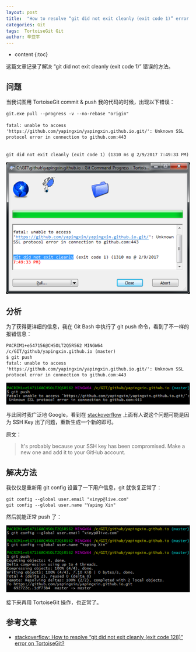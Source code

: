 ```yaml
---
layout: post
title:  "How to resolve “git did not exit cleanly (exit code 1)” error on TortoiseGit?"
categories: Git
tags:  TortoiseGit Git
author: 辛亚平
---
```


* content
{:toc}

这篇文章记录了解决 “git did not exit cleanly (exit code 1)” 错误的方法。



## 问题

当我试图用 TortoiseGit commit & push 我的代码的时候，出现以下错误：

```shell
git.exe pull --progress -v --no-rebase "origin"

fatal: unable to access 'https://github.com/yapingxin/yapingxin.github.io.git/': Unknown SSL protocol error in connection to github.com:443


git did not exit cleanly (exit code 1) (1310 ms @ 2/9/2017 7:49:33 PM)
```

![](/attachment/daily/2017/0109/git-not-exit-cleanly.png)


## 分析

为了获得更详细的信息，我在 Git Bash 中执行了 git push 命令，看到了不一样的报错信息：

```shell
PACRIM1+e547156@CH5OLT2Q5R562 MINGW64 /c/GIT/github/yapingxin.github.io (master)
$ git push
fatal: unable to access 'https://github.com/yapingxin/yapingxin.github.io.git/': Unknown SSL protocol error in connection to github.com:443

```

![](/attachment/daily/2017/0109/git-SSL-error.png)

与此同时我广泛地 Google，看到在 [stackoverflow](http://stackoverflow.com/questions/9617336/how-to-resolve-git-did-not-exit-cleanly-exit-code-128-error-on-tortoisegit) 上面有人说这个问题可能是因为 SSH Key 出了问题，重新生成一个新的即可。

原文：

> It's probably because your SSH key has been compromised. Make a new one and add it to your GitHub account.

## 解决方法

我仅仅是重新用 git config 设置了一下用户信息，git 就恢复正常了：

```shell
git config --global user.email "xinyp@live.com"
git config --global user.name "Yaping Xin"
```

然后就能正常 push 了：

![](/attachment/daily/2017/0109/git-OK.png)

接下来再用 TortoiseGit 操作，也正常了。


## 参考文章

- [stackoverflow: How to resolve “git did not exit cleanly (exit code 128)” error on TortoiseGit?](http://stackoverflow.com/questions/9617336/how-to-resolve-git-did-not-exit-cleanly-exit-code-128-error-on-tortoisegit)

